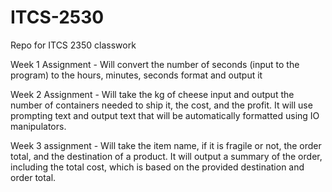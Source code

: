 # ITCS-2530
Repo for ITCS 2350 classwork

Week 1 Assignment - Will convert the number of seconds (input to the program) to the hours, minutes, seconds format and output it



Week 2 Assignment - Will take the kg of cheese input and output the number of containers needed to ship it, the cost, and the profit.
                    It will use prompting text and output text that will be automatically formatted using IO manipulators.
    
    
Week 3 assignment - Will take the item name, if it is fragile or not, the order total, and the destination of a product. It will output a summary of the order, including the total cost, which is based on the provided destination and order total. 
